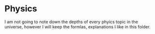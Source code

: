# Physics

I am not going to note down the depths of every phyics topic in the universe, however I will keep the formlas, explanations I like in this folder.

